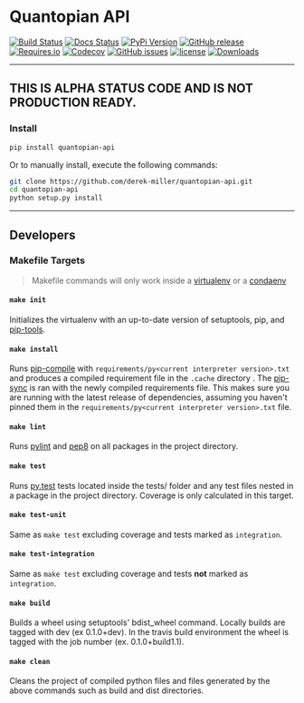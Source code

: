 # Quantopian API

[![Build Status](https://img.shields.io/travis/derek-miller/quantopian-api.svg)](https://travis-ci.org/derek-miller/quantopian-api)
[![Docs Status](https://readthedocs.org/projects/quantopian-api/badge/?version=latest)](http://quantopian-api.readthedocs.io/en/latest/?badge=latest)
[![PyPi Version](https://img.shields.io/pypi/v/quantopian.svg)](https://pypi.python.org/pypi/quantopian/)
[![GitHub release](https://img.shields.io/github/release/derek-miller/quantopian-api.svg)](https://github.com/derek-miller/quantopian-api/releases)
[![Requires.io](https://img.shields.io/requires/github/derek-miller/quantopian-api.svg)](https://requires.io/github/derek-miller/quantopian-api/requirements/?branch=master)
[![Codecov](https://img.shields.io/codecov/c/github/derek-miller/quantopian-api.svg)](https://codecov.io/gh/derek-miller/quantopian-api)
[![GitHub issues](https://img.shields.io/github/issues/derek-miller/quantopian-api.svg)](https://github.com/derek-miller/quantopian-api/issues)
[![license](https://img.shields.io/github/license/derek-miller/quantopian-api.svg)](https://github.com/derek-miller/quantopian-api/blob/master/LICENSE)
[![Downloads](https://img.shields.io/pypi/dm/quantopian.svg)]()


***

## THIS IS ALPHA STATUS CODE AND IS NOT PRODUCTION READY.

### Install

```bash
pip install quantopian-api
```

Or to manually install, execute the following commands:
```bash
git clone https://github.com/derek-miller/quantopian-api.git
cd quantopian-api
python setup.py install
```
***

## Developers

### Makefile Targets

> Makefile commands will only work inside a [virtualenv](https://virtualenv.pypa.io/en/latest/) or a
[condaenv](http://conda.pydata.org/docs/using/envs.html)

#### `make init`

Initializes the virtualenv with an up-to-date version of setuptools, pip, and
[pip-tools](https://github.com/nvie/pip-tools/).

#### `make install`

Runs [pip-compile] with `requirements/py<current interpreter version>.txt` and produces a compiled requirement file in
the `.cache` directory . The [pip-sync] is ran with the newly compiled requirements file. This makes sure you are
running with the latest release of dependencies, assuming you haven't pinned them in the
`requirements/py<current interpreter version>.txt` file.

#### `make lint`

Runs [pylint] and [pep8] on all packages in the project directory.

#### `make test`

Runs [py.test] tests located inside the tests/ folder and any test files nested in a package in the project directory.
Coverage is only calculated in this target.

#### `make test-unit`

Same as `make test` excluding coverage and tests marked as `integration`.

#### `make test-integration`

Same as `make test` excluding coverage and tests **not** marked as `integration`.

#### `make build`

Builds a wheel using setuptools' bdist_wheel command. Locally builds are tagged with dev (ex 0.1.0+dev). In the travis
build environment the wheel is tagged with the job number (ex. 0.1.0+build1.1).

#### `make clean`

Cleans the project of compiled python files and files generated by the above commands such as build and dist directories.


[pylint]: https://www.pylint.org/
[pep8]: https://pep8.readthedocs.io/en/latest/
[py.test]: http://pytest.org/latest/
[pip-tools]: https://github.com/nvie/pip-tools/#pip-tools--pip-compile--pip-sync
[pip-compile]: https://github.com/nvie/pip-tools/#example-usage-for-pip-compile
[pip-sync]: https://github.com/nvie/pip-tools/#example-usage-for-pip-sync
